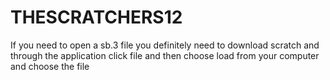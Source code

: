 # THESCRATCHERS12
If you need to open a sb.3 file you definitely need to download scratch and through the application click file and then choose load from your computer and choose the file
